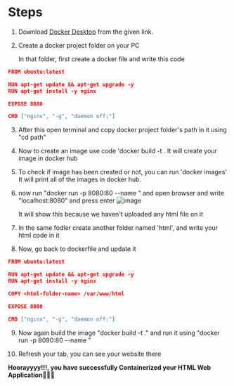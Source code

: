 # Steps
1. Download [Docker Desktop](https://www.docker.com/products/docker-desktop/) from the given link.

2. Create a docker project folder on your PC

      In that folder, first create a docker file and write this code
   
```json
FROM ubuntu:latest

RUN apt-get update && apt-get upgrade -y
RUN apt-get install -y nginx

EXPOSE 8080

CMD ["nginx", "-g", "daemon off;"]
```

3. After this open terminal and copy docker project folder's path in it using "cd path"

4. Now to create an image use code 'docker build -t <image-name> .
      It will create your image in docker hub

5. To check if image has been created or not, you can run 'docker images'
      It will print all of the images in docker hub.

6. now run "docker run -p 8080:80 --name <container-name> <image-name>" and open browser and write "localhost:8080" and press enter 
![image](https://github.com/Utkarsh067/Docker-Projects-/assets/161854515/cc574cbd-0f7a-4a27-9f3c-42d25722a16b)

      It will show this because we haven't uploaded any html file on it

7. In the same fodler create another folder named  'html', and write your html code in it

8. Now, go back to dockerfile and update it
```json
FROM ubuntu:latest

RUN apt-get update && apt-get upgrade -y
RUN apt-get install -y nginx

COPY <html-folder-name> /var/www/html

EXPOSE 8080

CMD ["nginx", "-g", "daemon off;"]
```

9. Now again build the image "docker build -t <image-name> ." and run it using 
      "docker run -p 8090:80 --name <container-name> <image-name>"

 10. Refresh your tab, you can see your website there


**Hoorayyyy!!!, you have successfully Containerized your HTML Web Application🎉🎉🎉**
